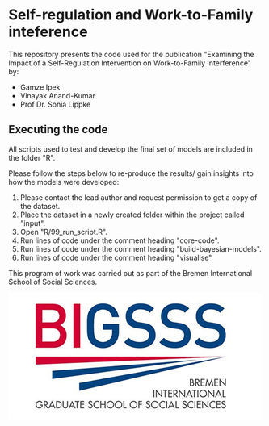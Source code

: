 # Self-regulation and Work-to-Family inteference

This repository presents the code used for the publication "Examining the Impact of a Self-Regulation Intervention on Work-to-Family Interference" by:  
  
  - Gamze Ipek
  - Vinayak Anand-Kumar
  - Prof Dr. Sonia Lippke


## Executing the code

All scripts used to test and develop the final set of models are included in the folder "R".  

Please follow the steps below to re-produce the results/ gain insights into how the models were developed:  
  
  1) Please contact the lead author and request permission to get a copy of the dataset. 
  2) Place the dataset in a newly created folder within the project called "input". 
  3) Open "R/99_run_script.R". 
  4) Run lines of code under the comment heading "core-code". 
  5) Run lines of code under the comment heading "build-bayesian-models". 
  6) Run lines of code under the comment heading "visualise"


This program of work was carried out as part of the Bremen International School of Social Sciences.

![bigsss_logo](images/bigsss_logo.jpeg)